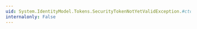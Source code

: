 ```yaml
---
uid: System.IdentityModel.Tokens.SecurityTokenNotYetValidException.#ctor(System.String,System.Exception)
internalonly: False
---
```

